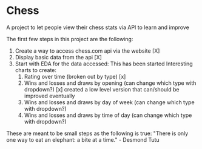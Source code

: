 # Chess
A project to let people view their chess stats via API to learn and improve


The first few steps in this project are the following:
1. Create a way to access chess.com api via the website [X]
2. Display basic data from the api [X]
3. Start with EDA for the data accessed: This has been started
    Interesting charts to create:
    1. Rating over time (broken out by type) [x]
    2. Wins and losses and draws by opening (can change which type with dropdown?) [x] created a low level version that can/should be improved eventually
    3. Wins and losses and draws by day of week (can change which type with dropdown?)
    4. Wins and losses and draws by time of day (can change which type with dropdown?)



These are meant to be small steps as the following is true:
"There is only one way to eat an elephant: a bite at a time." - Desmond Tutu